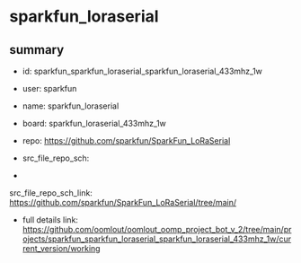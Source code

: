 # sparkfun_loraserial
 
## summary 
* id: sparkfun_sparkfun_loraserial_sparkfun_loraserial_433mhz_1w
* user: sparkfun
* name: sparkfun_loraserial
* board: sparkfun_loraserial_433mhz_1w
* repo: https://github.com/sparkfun/SparkFun_LoRaSerial



* src_file_repo_sch: 
*
 src_file_repo_sch_link: https://github.com/sparkfun/SparkFun_LoRaSerial/tree/main/
* full details link: https://github.com/oomlout/oomlout_oomp_project_bot_v_2/tree/main/projects/sparkfun_sparkfun_loraserial_sparkfun_loraserial_433mhz_1w/current_version/working  






